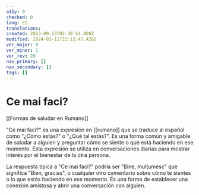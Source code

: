 ```yaml
---
a11y: 0
checked: 0
lang: ES
translations: 
created: 2023-09-13T02:30:54.000Z
modified: 2024-03-11T23:13:47.426Z
ver_major: 0
ver_minor: 1
ver_rev: 20
nav_primary: []
nav_secondary: []
tags: []
---
```

# Ce mai faci?

[[Formas de saludar en Rumano]]

"Ce mai faci?" es una expresión en [[rumano]] que se traduce al español como "¿Cómo estás?" o "¿Qué tal estás?". Es una forma común y amigable de saludar a alguien y preguntar cómo se siente o qué está haciendo en ese momento. Esta expresión se utiliza en conversaciones diarias para mostrar interés por el bienestar de la otra persona.

La respuesta típica a "Ce mai faci?" podría ser "Bine, mulțumesc" que significa "Bien, gracias", o cualquier otro comentario sobre cómo te sientes o lo que estás haciendo en ese momento. Es una forma de establecer una conexión amistosa y abrir una conversación con alguien.